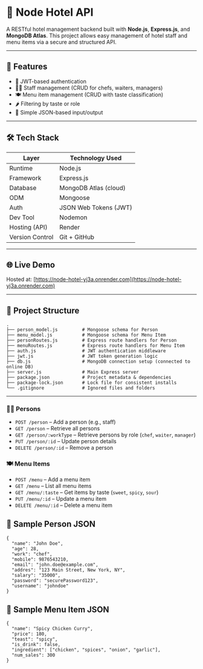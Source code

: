 # 🏨 Node Hotel API

A RESTful hotel management backend built with **Node.js**, **Express.js**, and **MongoDB Atlas**. This project allows easy management of hotel staff and menu items via a secure and structured API.

---

## 🚀 Features

- 🔐 JWT-based authentication
- 👨‍🍳 Staff management (CRUD for chefs, waiters, managers)
- 🍽️ Menu item management (CRUD with taste classification)
- 🌶️ Filtering by taste or role
- 🧪 Simple JSON-based input/output

---

## 🛠️ Tech Stack

| Layer            | Technology Used         |
|------------------|--------------------------|
| Runtime          | Node.js                  |
| Framework        | Express.js               |
| Database         | MongoDB Atlas (cloud)    |
| ODM              | Mongoose                 |
| Auth             | JSON Web Tokens (JWT)    |
| Dev Tool         | Nodemon                  |
| Hosting (API)    | Render                   |
| Version Control  | Git + GitHub             |

---
## 🌐 Live Demo

Hosted at: [https://node-hotel-yj3a.onrender.com](https://node-hotel-yj3a.onrender.com)


---
## 📂 Project Structure

```text
.
├── person_model.js         # Mongoose schema for Person
├── menu_model.js           # Mongoose schema for Menu Item
├── personRoutes.js         # Express route handlers for Person
├── menuRoutes.js           # Express route handlers for Menu Item
├── auth.js                 # JWT authentication middleware
├── jwt.js                  # JWT token generation logic
├── db.js                   # MongoDB connection setup (connected to online DB)
├── server.js               # Main Express server
├── package.json            # Project metadata & dependencies
├── package-lock.json       # Lock file for consistent installs
└── .gitignore              # Ignored files and folders

```
---


### 🧑‍🍳 Persons

- `POST /person` – Add a person (e.g., staff)
- `GET /person` – Retrieve all persons
- `GET /person/:workType` – Retrieve persons by role (`chef`, `waiter`, `manager`)
- `PUT /person/:id` – Update person details
- `DELETE /person/:id` – Remove a person

### 🍽️ Menu Items

- `POST /menu` – Add a menu item
- `GET /menu` – List all menu items
- `GET /menu/:taste` – Get items by taste (`sweet`, `spicy`, `sour`)
- `PUT /menu/:id` – Update a menu item
- `DELETE /menu/:id` – Delete a menu item

## 📄 Sample Person JSON


```
{
  "name": "John Doe",
  "age": 28,
  "work": "chef",
  "mobile": 9876543210,
  "email": "john.doe@example.com",
  "addres": "123 Main Street, New York, NY",
  "salary": "35000",
  "password": "securePassword123",
  "username": "johndoe"
}
```

## 📄 Sample Menu Item JSON



```
{
  "name": "Spicy Chicken Curry",
  "price": 180,
  "teast": "spicy",
  "is_drink": false,
  "ingredient": ["chicken", "spices", "onion", "garlic"],
  "num_sales": 300
}
```
